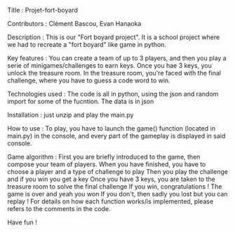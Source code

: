 Title : Projet-fort-boyard

Contributors : Clément Bascou, Evan Hanaoka

Description : This is our "Fort boyard project". It is a school project where we had to recreate a "fort boyard" like game in python.

Key features : You can create a team of up to 3 players, and then you play a serie of minigames/challenges to earn keys. Once you hae 3 keys, you unlock the treasure room.
In the treasure room, you're faced with the final challenge, where you have to guess a code word to win.

Technologies used : The code is all in python, using the json and random import for some of the fucntion. The data is in json

Installation : just unzip and play the main.py

How to use :
To play, you have to launch the game() function (located in main.py) in the console, and every part of the gameplay is displayed in said console.

Game algorithm : 
First you are briefly introduced to the game, then compose your team of players.
When you have finished, you have to choose a player and a type of challenge to play
Then you play the challenge and if you win you get a key
Once you have 3 keys, you are taken to the treasure room to solve the final challenge
If you win, congratulations ! The game is over and yeah you won
If you don't, then sadly you lost but you can replay !
For details on how each function works/is implemented, please refers to the comments in the code.

Have fun !

